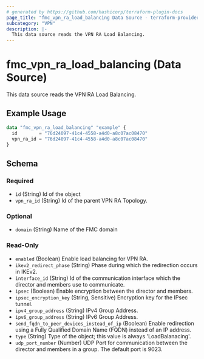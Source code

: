 ```yaml
---
# generated by https://github.com/hashicorp/terraform-plugin-docs
page_title: "fmc_vpn_ra_load_balancing Data Source - terraform-provider-fmc"
subcategory: "VPN"
description: |-
  This data source reads the VPN RA Load Balancing.
---
```


# fmc_vpn_ra_load_balancing (Data Source)

This data source reads the VPN RA Load Balancing.

## Example Usage

```terraform
data "fmc_vpn_ra_load_balancing" "example" {
  id        = "76d24097-41c4-4558-a4d0-a8c07ac08470"
  vpn_ra_id = "76d24097-41c4-4558-a4d0-a8c07ac08470"
}
```

<!-- schema generated by tfplugindocs -->
## Schema

### Required

- `id` (String) Id of the object
- `vpn_ra_id` (String) Id of the parent VPN RA Topology.

### Optional

- `domain` (String) Name of the FMC domain

### Read-Only

- `enabled` (Boolean) Enable load balancing for VPN RA.
- `ikev2_redirect_phase` (String) Phase during which the redirection occurs in IKEv2.
- `interface_id` (String) Id of the communication interface which the director and members use to communicate.
- `ipsec` (Boolean) Enable encryption between the director and members.
- `ipsec_encryption_key` (String, Sensitive) Encryption key for the IPsec tunnel.
- `ipv4_group_address` (String) IPv4 Group Address.
- `ipv6_group_address` (String) IPv6 Group Address.
- `send_fqdn_to_peer_devices_instead_of_ip` (Boolean) Enable redirection using a Fully Qualified Domain Name (FQDN) instead of an IP address.
- `type` (String) Type of the object; this value is always 'LoadBalanacing'.
- `udp_port_number` (Number) UDP Port for communication between the director and members in a group. The default port is 9023.
